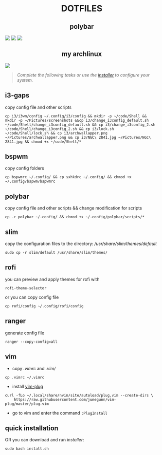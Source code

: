 <h1 align="center">DOTFILES</h1>

<h2 align="center">polybar</h2>
<img src="https://github.com/DONSIMON92/dotfiles/blob/master/screenshots/polybar-view0.png">
<img src="https://github.com/DONSIMON92/dotfiles/blob/master/screenshots/polybar-view1.png">
<img src="https://github.com/DONSIMON92/dotfiles/blob/master/screenshots/polybar-view2.png">

<h2 align="center">my archlinux</h2>
<img src="https://raw.githubusercontent.com/DONSIMON92/dotfiles/master/screenshots/worktop0.png">

> *Complete the following tasks or use the [installer](https://github.com/DONSIMON92/configs#quick-installation "will transfer to the desired head") to configure your system.*

## i3-gaps

copy config file and other scripts
```
cp i3/i3wm/config ~/.config/i3/config && mkdir -p ~/code/Shell && mkdir -p ~/Pictures/screenshots &&cp i3/change_i3config_default.sh ~/code/Shell/change_i3config_default.sh && cp i3/change_i3config_2.sh ~/code/Shell/change_i3config_2.sh && cp i3/lock.sh ~/code/Shell/lock.sh && cp i3/archwallapper.png ~/Pictures/archwallapper.png && cp i3/NGC\ 2841.jpg ~/Pictures/NGC\ 2841.jpg && chmod +x ~/code/Shell/*
```

## bspwm

copy config folders
```
cp bspwmrc ~/.config/ && cp sxhkdrc ~/.config/ && chmod +x ~/.config/bspwm/bspwmrc
```

## polybar

copy config file and other scripts && change modification for scripts
```
cp -r polybar ~/.config/ && chmod +x ~/.config/polybar/scripts/*
```

## slim

copy the configuration files to the directory: */usr/share/slim/themes/default*
```
sudo cp -r slim/default /usr/share/slim/themes/
```

## rofi

you can preview and apply themes for rofi with
```
rofi-theme-selector
```

or you can copy config file
```
cp rofi/config ~/.config/rofi/config
```

## ranger

generate config file
```
ranger --copy-config=all
```

## vim

+ copy *.vimrc* and *.vim/*
```
cp .vimrc ~/.vimrc
```

+ install [vim-plug](https://github.com/junegunn/vim-plug "github link")
```
curl -fLo ~/.local/share/nvim/site/autoload/plug.vim --create-dirs \
    https://raw.githubusercontent.com/junegunn/vim-plug/master/plug.vim
```
+ go to vim and enter the command `:PlugInstall`

## quick installation

OR you can download and run *installer*:
```
sudo bash install.sh
```
